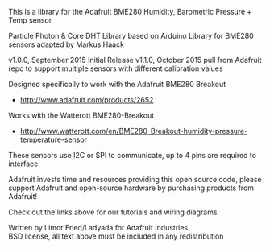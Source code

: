 This is a library for the Adafruit BME280 Humidity, Barometric Pressure + Temp sensor

Particle Photon & Core DHT Library based on Arduino Library for BME280 sensors adapted by Markus Haack

v1.0.0, September 2015 Initial Release
v1.1.0, October 2015 pull from Adafruit repo to support multiple sensors with different calibration values

Designed specifically to work with the Adafruit BME280 Breakout
 * http://www.adafruit.com/products/2652

Works with the Watterott BME280-Breakout
 * http://www.watterott.com/en/BME280-Breakout-humidity-pressure-temperature-sensor

These sensors use I2C or SPI to communicate, up to 4 pins are required to interface

Adafruit invests time and resources providing this open source code,
please support Adafruit and open-source hardware by purchasing
products from Adafruit!

Check out the links above for our tutorials and wiring diagrams

Written by Limor Fried/Ladyada for Adafruit Industries.  
BSD license, all text above must be included in any redistribution
